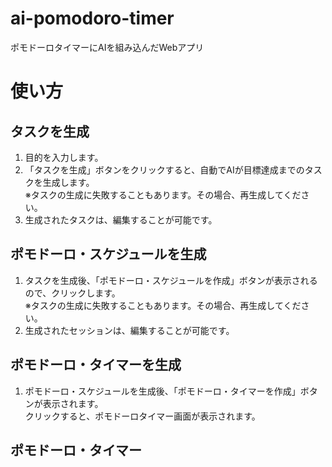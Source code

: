 # ai-pomodoro-timer
ポモドーロタイマーにAIを組み込んだWebアプリ

# 使い方
## タスクを生成
1. 目的を入力します。
2. 「タスクを生成」ボタンをクリックすると、自動でAIが目標達成までのタスクを生成します。  
    ※タスクの生成に失敗することもあります。その場合、再生成してください。
4. 生成されたタスクは、編集することが可能です。

## ポモドーロ・スケジュールを生成
1. タスクを生成後、「ポモドーロ・スケジュールを作成」ボタンが表示されるので、クリックします。     
   ※タスクの生成に失敗することもあります。その場合、再生成してください。
2. 生成されたセッションは、編集することが可能です。

## ポモドーロ・タイマーを生成
1. ポモドーロ・スケジュールを生成後、「ポモドーロ・タイマーを作成」ボタンが表示されます。  
   クリックすると、ポモドーロタイマー画面が表示されます。

## ポモドーロ・タイマー
